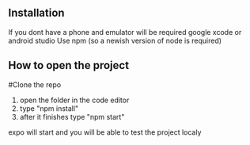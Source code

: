 ## Installation

If you dont have a phone and emulator will be required google xcode or android studio
Use npm (so a newish version of node is required)

## How to open the project
#Clone the repo
1. open the folder in the code editor
2. type "npm install"
3. after it finishes type "npm start"

expo will start and you will be able to test the project localy

